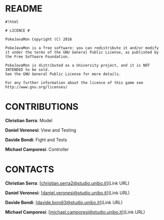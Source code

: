 # README #


```
#!html

# LICENCE #

PokeJavaMon Copyright (C) 2016

PokeJavaMon is a free software: you can redistribute it and/or modify it under the terms of the GNU General Public License, as published by the Free Software Foundation.

PokeJavaMon is distributed as a University project, and it is NOT INTENDED to be sold.
See the GNU General Public License for more details.

For any further information about the licence of this game see http://www.gnu.org/licenses/

```

# CONTRIBUTIONS #

**Christian Serra**: Model

**Daniel Veronesi**: View and Testing

**Davide Bondi**: Fight and Tests

**Michael Camporesi**: Controller

# CONTACTS #

**Christian Serra**: [christian.serra2@studio.unibo.it](Link URL)

**Daniel Veronesi**: [daniel.veronesi@studio.unibo.it](Link URL)

**Davide Bondi**: [davide.bondi3@studio.unibo.it](Link URL)

**Michael Camporesi**: [michael.camporesi@studio.unibo.it](Link URL)
